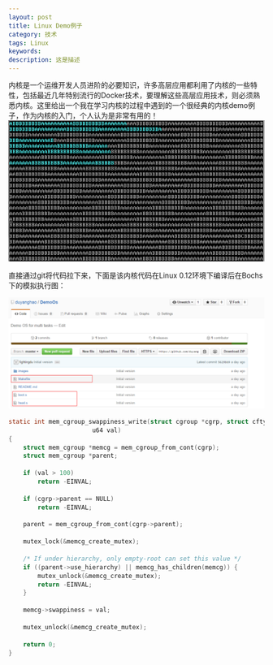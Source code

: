 ```yaml
---
layout: post
title: Linux Demo例子
category: 技术
tags: Linux
keywords:
description: 这是描述
---
```


内核是一个运维开发人员进阶的必要知识，许多高层应用都利用了内核的一些特性，包括最近几年特别流行的Docker技术，要理解这些高层应用技术，则必须熟悉内核。这里给出一个我在学习内核的过程中遇到的一个很经典的内核demo例子，作为内核的入门，个人认为是非常有用的！
![](../../public/img/linux/linux_demo.png)

直接通过git将代码拉下来，下面是该内核代码在Linux 0.12环境下编译后在Bochs下的模拟执行图： 

![](../../public/img/linux/linux_github_demo.png)

```c
static int mem_cgroup_swappiness_write(struct cgroup *cgrp, struct cftype *cft,
                       u64 val)
{
    struct mem_cgroup *memcg = mem_cgroup_from_cont(cgrp);
    struct mem_cgroup *parent;

    if (val > 100)
        return -EINVAL;

    if (cgrp->parent == NULL)
        return -EINVAL;

    parent = mem_cgroup_from_cont(cgrp->parent);

    mutex_lock(&memcg_create_mutex);

    /* If under hierarchy, only empty-root can set this value */
    if ((parent->use_hierarchy) || memcg_has_children(memcg)) {
        mutex_unlock(&memcg_create_mutex);
        return -EINVAL;
    }

    memcg->swappiness = val;

    mutex_unlock(&memcg_create_mutex);

    return 0;
}
```
